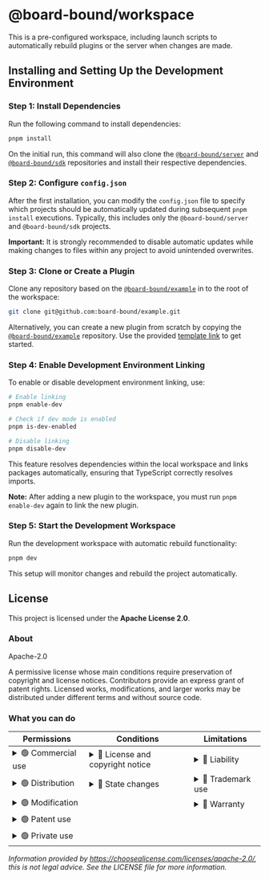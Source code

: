 # @board-bound/workspace

This is a pre-configured workspace, including launch scripts to
automatically rebuild plugins or the server when changes are made.

## Installing and Setting Up the Development Environment

### Step 1: Install Dependencies

Run the following command to install dependencies:

```bash
pnpm install
```

On the initial run, this command will also clone the
[`@board-bound/server`](https://github.com/board-bound/server) and
[`@board-bound/sdk`](https://github.com/board-bound/sdk) repositories and install their respective dependencies.

### Step 2: Configure `config.json`

After the first installation, you can modify the `config.json` file to specify which projects should be automatically updated during subsequent `pnpm install` executions. Typically, this includes only the `@board-bound/server` and `@board-bound/sdk` projects.

**Important:** It is strongly recommended to disable automatic updates while making changes to files within any project to avoid unintended overwrites.

### Step 3: Clone or Create a Plugin

Clone any repository based on the
[`@board-bound/example`](https://github.com/board-bound/example)
in to the root of the workspace:

```bash
git clone git@github.com:board-bound/example.git
```

Alternatively, you can create a new plugin from scratch by copying the
[`@board-bound/example`](https://github.com/board-bound/example) repository. Use the provided [template link](https://github.com/new?template_name=example&template_owner=board-bound) to get started.

### Step 4: Enable Development Environment Linking

To enable or disable development environment linking, use:

```bash
# Enable linking
pnpm enable-dev

# Check if dev mode is enabled
pnpm is-dev-enabled

# Disable linking
pnpm disable-dev
```

This feature resolves dependencies within the local workspace and links packages automatically, ensuring that TypeScript correctly resolves imports.

**Note:** After adding a new plugin to the workspace, you must run `pnpm enable-dev` again to link the new plugin.

### Step 5: Start the Development Workspace

Run the development workspace with automatic rebuild functionality:

```bash
pnpm dev
```

This setup will monitor changes and rebuild the project automatically.

## License

This project is licensed under the **Apache License 2.0**.

### About

Apache-2.0

A permissive license whose main conditions require preservation of copyright and license notices. Contributors provide an express grant of patent rights. Licensed works, modifications, and larger works may be distributed under different terms and without source code.

### What you can do

| Permissions                                                                                                                       | Conditions                                                                                                                                                   | Limitations                                                                                                                                                                                                                      |
|-----------------------------------------------------------------------------------------------------------------------------------|--------------------------------------------------------------------------------------------------------------------------------------------------------------|----------------------------------------------------------------------------------------------------------------------------------------------------------------------------------------------------------------------------------|
| <details><summary>🟢 Commercial use</summary>The licensed material and derivatives may be used for commercial purposes.</details> | <details><summary>🔵 License and copyright notice</summary>A copy of the license and copyright notice must be included with the licensed material.</details> | <details><summary>🔴 Liability</summary>This license includes a limitation of liability.</details>                                                                                                                               |
| <details><summary>🟢 Distribution</summary>The licensed material may be distributed.</details>                                    | <details><summary>🔵 State changes</summary>Changes made to the licensed material must be documented.</details>                                              | <details><summary>🔴 Trademark use</summary>This license explicitly states that it does NOT grant trademark rights, even though licenses without such a statement probably do not grant any implicit trademark rights.</details> |
| <details><summary>🟢 Modification</summary>The licensed material may be modified.</details>                                       |                                                                                                                                                              | <details><summary>🔴 Warranty</summary>This license explicitly states that it does NOT provide any warranty.</details>                                                                                                           |
| <details><summary>🟢 Patent use</summary>This license provides an express grant of patent rights from contributors.</details>     |                                                                                                                                                              |                                                                                                                                                                                                                                  |
| <details><summary>🟢 Private use</summary>The licensed material may be used and modified in private.</details>                    |                                                                                                                                                              |                                                                                                                                                                                                                                  |

*Information provided by https://choosealicense.com/licenses/apache-2.0/,
this is not legal advice. See the LICENSE file for more information.*
